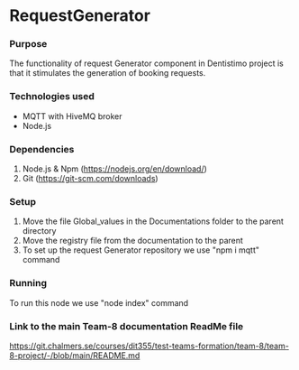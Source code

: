# RequestGenerator

### Purpose

The functionality of request Generator component in Dentistimo project is that it stimulates the generation of booking requests.

### Technologies used

- MQTT with HiveMQ broker
- Node.js

### Dependencies

1. Node.js & Npm (https://nodejs.org/en/download/)
2. Git (https://git-scm.com/downloads)

### Setup

1. Move the file Global_values in the Documentations folder to the parent directory
2. Move the registry file from the documentation to the parent
3. To set up the request Generator repository we use "npm i mqtt" command

### Running

To run this node we use "node index" command

### Link to the main Team-8 documentation ReadMe file

https://git.chalmers.se/courses/dit355/test-teams-formation/team-8/team-8-project/-/blob/main/README.md
